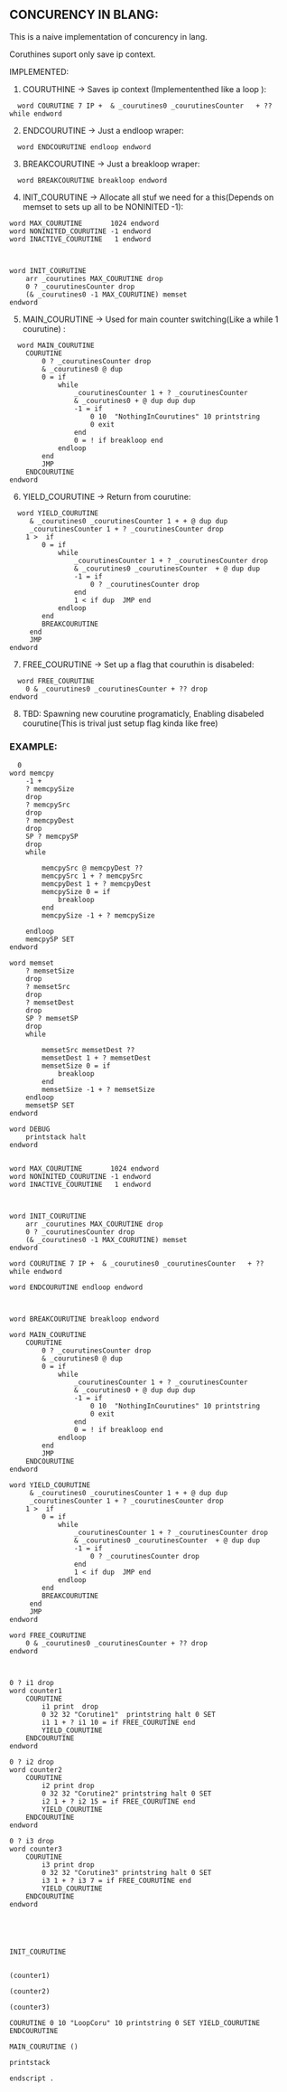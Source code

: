 ## CONCURENCY IN BLANG: 
This is a naive implementation of concurency in lang.

Coruthines suport only save ip context. 

IMPLEMENTED:
1. COURUTHINE -> Saves ip context (Implemententhed like a loop ):
```forth
  word COURUTINE 7 IP +  & _courutines0 _courutinesCounter   + ??   while endword
``` 
2. ENDCOURUTINE -> Just a endloop wraper:
```forth
  word ENDCOURUTINE endloop endword 
```
3.  BREAKCOURUTINE -> Just a breakloop wraper:
```forth
  word BREAKCOURUTINE breakloop endword 
```
4. INIT_COURUTINE -> Allocate all stuf we need for a this(Depends on memset to sets up all to be NONINITED -1):
```forth
word MAX_COURUTINE       1024 endword
word NONINITED_COURUTINE -1 endword
word INACTIVE_COURUTINE   1 endword



word INIT_COURUTINE
	arr _courutines MAX_COURUTINE drop
	0 ? _courutinesCounter drop
	(& _courutines0 -1 MAX_COURUTINE) memset	
endword
```
5. MAIN_COURUTINE -> Used for main counter switching(Like a while 1 courutine) :
```forth
  word MAIN_COURUTINE
	COURUTINE
		0 ? _courutinesCounter drop 
		& _courutines0 @ dup
		0 = if
			while 
				_courutinesCounter 1 + ? _courutinesCounter
				& _courutines0 + @ dup dup dup
				-1 = if
					0 10  "NothingInCourutines" 10 printstring
					0 exit
				end
				0 = ! if breakloop end
			endloop
		end
		JMP
	ENDCOURUTINE 
endword
```
6. YIELD_COURUTINE -> Return from courutine:
```forth
  word YIELD_COURUTINE
	 & _courutines0 _courutinesCounter 1 + + @ dup dup  
	 _courutinesCounter 1 + ? _courutinesCounter drop 
	1 >  if
		0 = if  
			while
				_courutinesCounter 1 + ? _courutinesCounter drop
				& _courutines0 _courutinesCounter  + @ dup dup
				-1 = if
					0 ? _courutinesCounter drop
				end
				1 < if dup  JMP end
			endloop
		end
	 	BREAKCOURUTINE
	 end
	 JMP
endword
```
7.   FREE_COURUTINE -> Set up a flag that couruthin is disabeled:
```forth
  word FREE_COURUTINE
	0 & _courutines0 _courutinesCounter + ?? drop 
endword
```
8. TBD: Spawning new courutine programaticly, Enabling disabeled courutine(This is trival just setup flag kinda like free)

### EXAMPLE:
```forth
  0 
word memcpy
	-1 +
	? memcpySize
	drop
	? memcpySrc
	drop
	? memcpyDest
	drop
	SP ? memcpySP
	drop
	while
	
		memcpySrc @ memcpyDest ??
		memcpySrc 1 + ? memcpySrc 
		memcpyDest 1 + ? memcpyDest
		memcpySize 0 = if
			breakloop
		end
		memcpySize -1 + ? memcpySize
		
	endloop
	memcpySP SET
endword

word memset 
	? memsetSize
	drop
	? memsetSrc
	drop
	? memsetDest
	drop
	SP ? memsetSP
	drop
	while
		
		memsetSrc memsetDest ??		
		memsetDest 1 + ? memsetDest
		memsetSize 0 = if
			breakloop
		end
		memsetSize -1 + ? memsetSize
	endloop
	memsetSP SET
endword

word DEBUG 
	printstack halt
endword


word MAX_COURUTINE       1024 endword
word NONINITED_COURUTINE -1 endword
word INACTIVE_COURUTINE   1 endword



word INIT_COURUTINE
	arr _courutines MAX_COURUTINE drop
	0 ? _courutinesCounter drop
	(& _courutines0 -1 MAX_COURUTINE) memset	
endword

word COURUTINE 7 IP +  & _courutines0 _courutinesCounter   + ??   while endword

word ENDCOURUTINE endloop endword 



word BREAKCOURUTINE breakloop endword

word MAIN_COURUTINE
	COURUTINE
		0 ? _courutinesCounter drop 
		& _courutines0 @ dup
		0 = if
			while 
				_courutinesCounter 1 + ? _courutinesCounter
				& _courutines0 + @ dup dup dup
				-1 = if
					0 10  "NothingInCourutines" 10 printstring
					0 exit
				end
				0 = ! if breakloop end
			endloop
		end
		JMP
	ENDCOURUTINE 
endword

word YIELD_COURUTINE
	 & _courutines0 _courutinesCounter 1 + + @ dup dup  
	 _courutinesCounter 1 + ? _courutinesCounter drop 
	1 >  if
		0 = if  
			while
				_courutinesCounter 1 + ? _courutinesCounter drop
				& _courutines0 _courutinesCounter  + @ dup dup
				-1 = if
					0 ? _courutinesCounter drop
				end
				1 < if dup  JMP end
			endloop
		end
	 	BREAKCOURUTINE
	 end
	 JMP
endword

word FREE_COURUTINE
	0 & _courutines0 _courutinesCounter + ?? drop 
endword



0 ? i1 drop
word counter1
	COURUTINE
		i1 print  drop
		0 32 32 "Corutine1"  printstring halt 0 SET
		i1 1 + ? i1 10 = if FREE_COURUTINE end
 		YIELD_COURUTINE
	ENDCOURUTINE
endword

0 ? i2 drop
word counter2
	COURUTINE
		i2 print drop
		0 32 32 "Corutine2" printstring halt 0 SET
		i2 1 + ? i2 15 = if FREE_COURUTINE end
		YIELD_COURUTINE
	ENDCOURUTINE
endword

0 ? i3 drop
word counter3
	COURUTINE
		i3 print drop
		0 32 32 "Corutine3" printstring halt 0 SET
		i3 1 + ? i3 7 = if FREE_COURUTINE end
		YIELD_COURUTINE
	ENDCOURUTINE
endword





INIT_COURUTINE


(counter1) 

(counter2)

(counter3)

COURUTINE 0 10 "LoopCoru" 10 printstring 0 SET YIELD_COURUTINE ENDCOURUTINE

MAIN_COURUTINE ()

printstack

endscript .
```       
  
